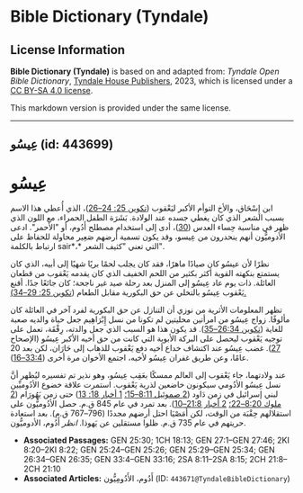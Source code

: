 # Bible Dictionary (Tyndale)

## License Information

**Bible Dictionary (Tyndale)** is based on and adapted from: _Tyndale Open Bible Dictionary_, [Tyndale House Publishers](https://tyndaleopenresources.com/), 2023, which is licensed under a [CC BY-SA 4.0 license](https://creativecommons.org/licenses/by-sa/4.0/legalcode.en).

This markdown version is provided under the same license.



--------------------------------

## عِيسُو (id: 443699)

عِيسُو
======

ابن إِسْحَاق، والأخ التوأم الأكبر ليَعْقوب ([تكوين 25: 24–26](https://ref.ly/Gen25:24-Gen25:26))، الذي أُعطي هذا الاسم بسبب الشعر الذي كان يغطي جسده عند الولادة. بَشَرَة الطفل الحمراء، مع اللون الذي ظهر في مناسبة حِساء العدس ([30](https://ref.ly/Gen25:30))، أدى إلى استخدام مصطلح أَدُوم، أو "الأحمر". ادعى الأدوميُّون أنهم ينحدرون من عِيسو، وقد يكون تسمية أرضهم صَعِير محاولة للحفاظ على ارتباط بالكلمة sair*،* التي تعني "كثيف الشعر".

نظرًا لأن عيسُو كان صيادًا ماهرًا، فقد كان يجلب لحمًا بريًا شهيًا إلى أبيه، الذي كان يستمتع بنكهته القوية أكثر بكثير من اللحم الخفيف الذي كان يقدمه يَعْقوب من قطعان العائلة. ذات يوم عاد عِيسُو إلى المنزل بعد رحلة صيد غير ناجحة؛ كان جائعًا جدًا. أقنع يَعْقوب عِيسُو بالتخلي عن حق البكورية مقابل الطعام ([تكوين 25: 29–34\).](https://ref.ly/Gen25:29-Gen25:34)

تظهر المعلومات الأثرية من نوزي أن التنازل عن حق البكورية لفرد آخر في العائلة كان مألوفًا. زواج عِيسُو من امرأتين محليتين لم تكونا من نسل إِبْرَاهِيم جعل حياة والديه صعبة للغاية ([تكوين 26:34–35](https://ref.ly/Gen26:34-Gen26:35)). قد يكون هذا هو السبب الذي جعل والدته، رِفْقَة، تعمل على توجيه يَعْقوب ليحصل على البركة الأبوية التي كانت من حق أخيه الأكبر عِيسُو (الإصحاح [27](https://ref.ly/Gen27:1-Gen27:46)). غضب عِيسُو عند اكتشاف خداع أخيه دفع يَعْقوب للذهاب إلى حَارَان، لكن بعد 20 عامًا، وعن طريق غفران عِيسُو لأخيه، اجتمع الأخوان مرة أخرى ([33:4–16](https://ref.ly/Gen33:4-Gen33:16)).

عند ولادتهما، جاء يَعْقوب إلى العالم ممسكًا بعَقِب عِيسُو، وهو نذير تم تفسيره ليُظهر أنَّ نسل عِيسُو الأدُومي سيكونون خاضعين لذرية يَعْقوب. استمرت علاقة خضوع الأدُوميِّين لبني إسرائيل في زمن دَاود ([2 صموئيل 8:11–15؛](https://ref.ly/2Sam8:11-2Sam8:15) [1 أخبار 18: 13](https://ref.ly/1Chr18:13)) حتى زمن يَهُورَام ([2 ملوك 8:20–22؛](https://ref.ly/2Kgs8:20-2Kgs8:22) [2 أخبار 21:8–10](https://ref.ly/2Chr21:8-2Chr21:10)). بعد تمرد في عام 845 ق.م. حصل الأدُوميُّون على استقلالهم حِقْبَة من الوقت، لكن أَمَصْيَا احتل أرضهم مجددًا (796–767 ق.م). بعد استعادة حريتهم في عام 735 ق.م. ظلوا مستقلين عن يَهوذا. *انظر* أَدُوم، الأدوميُّون.

* **Associated Passages:** GEN 25:30; 1CH 18:13; GEN 27:1–GEN 27:46; 2KI 8:20–2KI 8:22; GEN 25:24–GEN 25:26; GEN 25:29–GEN 25:34; GEN 26:34–GEN 26:35; GEN 33:4–GEN 33:16; 2SA 8:11–2SA 8:15; 2CH 21:8–2CH 21:10
* **Associated Articles:** أَدُوم، الأَدُومِيُّون (ID: `443671@TyndaleBibleDictionary`)

